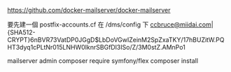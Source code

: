 https://github.com/docker-mailserver/docker-mailserver

要先建一個 postfix-accounts.cf 在 /dms/config 下
ccbruce@miidai.com|{SHA512-CRYPT}$6$nBVR73VatDP0JGgD$LbDoVGwIZeinM2SpZxaTKY/17hBUZitW.PQHT3dyq1cPLtNr015LNHW0IknrSBGfDl3ISo/Z/3M0stZ.AMnPo1


mailserver admin
composer require symfony/flex 
composer install